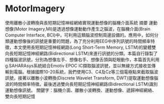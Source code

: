 # MotorImagery
使用離散小波轉換與長短期記憶神經網絡實現運動想像的腦機介面系統
摘要
運動想像(Motor Imagery,MI)是透過想像運動動作產生之腦波，在腦機介面(Brain Computer Interface, BCI)中，可利用這類腦波控制周邊設備的。應用中，如何分類運動想像後的訊號是重要的問題，為了充分利用EEG中序列訊號的時間頻率特徵，本文使用長短期記憶神經網路(Long Short-Term Memory, LSTM)的變體雙向長短期記憶神經網路(Bidirectional LSTM)來進行訊號的分類。本篇自行錄製了四種腦波訊號，分別為想像左手、想像右手、想像舌頭與眨眼動作，本篇首先利用g.SAHARAsys系統結合Emotiv EPOC IC擷取腦波訊號，並以無線方式接收並傳輸到電腦。根據國際10-20系統，我們使用C3、C4及Cz等三個電極點來截取腦波訊號，接著以離散小波轉換(Discrete Wavelet Transform, DWT)提取運動想像腦波的時間頻率特徵。最後透過雙向長短期記憶神經網路(Bidirectional LSTM)識別運動想像訊號。
關鍵字：腦機介面、離散小波轉換、運動想像、遞歸神經網絡、雙向長短期記憶
